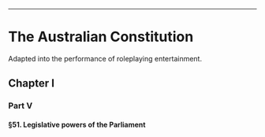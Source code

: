 


___

# The Australian Constitution
Adapted into the performance of roleplaying entertainment.

## Chapter I
### Part V
#### §51. Legislative powers of the Parliament
